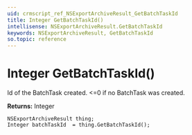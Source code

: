 ```yaml
---
uid: crmscript_ref_NSExportArchiveResult_GetBatchTaskId
title: Integer GetBatchTaskId()
intellisense: NSExportArchiveResult.GetBatchTaskId
keywords: NSExportArchiveResult, GetBatchTaskId
so.topic: reference
---
```


# Integer GetBatchTaskId()

Id of the BatchTask created. <=0 if no BatchTask was created.

**Returns:** Integer

```crmscript
NSExportArchiveResult thing;
Integer batchTaskId  = thing.GetBatchTaskId();
```

